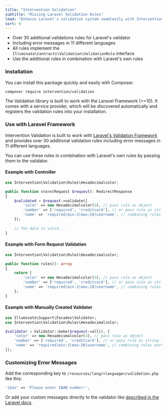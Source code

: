 ```yaml
---
title: "Intervention Validation"
subtitle: "Missing Laravel Validation Rules"
lead: "Enhance Laravel's validation system seamlessly with Intervention Validation, offering 30+ additional validation rules like IBAN, ISBN, postal codes, credit card checks and more."
sort: 0
---
```


- Over 30 additional validations rules for Laravel's validator
- Including error messages in 11 different languages
- All rules implement the `Illuminate\Contracts\Validation\ValidationRule` interface
- Use the additional rules in combination with Laravel's own rules

### Installation

You can install this package quickly and easily with Composer.

```bash
composer require intervention/validation
```

The Validation library is built to work with the Laravel Framework (>=10). It
comes with a service provider, which will be discovered automatically and
registers the validation rules into your installation.

### Use with Laravel Framework

Intervention Validation is built to work with [Laravel's
Validation Framework](https://laravel.com/docs/validation) and provides over 30
additional validation rules including error messages in 11 different languages. 

You can use these rules in combination with Laravel's own rules by passing them to the validator.

#### Example with Controller

```php
use Intervention\Validation\Rules\Hexadecimalcolor;

public function store(Request $request): RedirectResponse
{
    $validated = $request->validate([
        'color' => new Hexadecimalcolor(3), // pass rule as object
        'number' => ['required', 'creditcard'], // or pass rule as string
        'name' => 'required|min:3|max:20|username', // combining rules works as well
    ]);
 
    // The data is valid...
}
```

#### Example with Form Request Validation

```php
use Intervention\Validation\Rules\Hexadecimalcolor;

public function rules(): array
{
    return [
        'color' => new Hexadecimalcolor(3), // pass rule as object
        'number' => ['required', 'creditcard'], // or pass rule as string
        'name' => 'required|min:3|max:20|username', // combining rules works as well
    ];
}
```

#### Example with Manually Created Validator

```php
use Illuminate\Support\Facades\Validator;
use Intervention\Validation\Rules\Hexadecimalcolor;

$validator = Validator::make($request->all(), [
    'color' => new Hexadecimalcolor(3), // pass rule as object
    'number' => ['required', 'creditcard'], // or pass rule as string
    'name' => 'required|min:3|max:20|username', // combining rules works as well
]);
```

### Customizing Error Messages

Add the corresponding key to `/resources/lang/<language>/validation.php` like this:

```php
'iban' => 'Please enter IBAN number!',
```

Or add your custom messages directly to the validator like [described in the
Laravel docs](https://laravel.com/docs/validation#customizing-the-error-messages).
